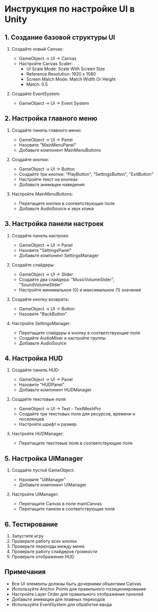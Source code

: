 # Инструкция по настройке UI в Unity

## 1. Создание базовой структуры UI

1. Создайте новый Canvas:
   - GameObject -> UI -> Canvas
   - Настройте Canvas Scaler:
     - UI Scale Mode: Scale With Screen Size
     - Reference Resolution: 1920 x 1080
     - Screen Match Mode: Match Width Or Height
     - Match: 0.5

2. Создайте EventSystem:
   - GameObject -> UI -> Event System

## 2. Настройка главного меню

1. Создайте панель главного меню:
   - GameObject -> UI -> Panel
   - Назовите "MainMenuPanel"
   - Добавьте компонент MainMenuButtons

2. Создайте кнопки:
   - GameObject -> UI -> Button
   - Создайте три кнопки: "PlayButton", "SettingsButton", "ExitButton"
   - Настройте текст на кнопках
   - Добавьте анимации наведения

3. Настройте MainMenuButtons:
   - Перетащите кнопки в соответствующие поля
   - Добавьте AudioSource и звук клика

## 3. Настройка панели настроек

1. Создайте панель настроек:
   - GameObject -> UI -> Panel
   - Назовите "SettingsPanel"
   - Добавьте компонент SettingsManager

2. Создайте слайдеры:
   - GameObject -> UI -> Slider
   - Создайте два слайдера: "MusicVolumeSlider", "SoundVolumeSlider"
   - Настройте минимальное (0) и максимальное (1) значения

3. Создайте кнопку возврата:
   - GameObject -> UI -> Button
   - Назовите "BackButton"

4. Настройте SettingsManager:
   - Перетащите слайдеры и кнопку в соответствующие поля
   - Создайте AudioMixer и настройте группы
   - Добавьте AudioSource

## 4. Настройка HUD

1. Создайте панель HUD:
   - GameObject -> UI -> Panel
   - Назовите "HUDPanel"
   - Добавьте компонент HUDManager

2. Создайте текстовые поля:
   - GameObject -> UI -> Text - TextMeshPro
   - Создайте три текстовых поля для ресурсов, времени и поселенцев
   - Настройте шрифт и размер

3. Настройте HUDManager:
   - Перетащите текстовые поля в соответствующие поля

## 5. Настройка UIManager

1. Создайте пустой GameObject:
   - Назовите "UIManager"
   - Добавьте компонент UIManager

2. Настройте UIManager:
   - Перетащите Canvas в поле mainCanvas
   - Перетащите панели в соответствующие поля

## 6. Тестирование

1. Запустите игру
2. Проверьте работу всех кнопок
3. Проверьте переходы между меню
4. Проверьте работу слайдеров громкости
5. Проверьте отображение HUD

## Примечания

- Все UI элементы должны быть дочерними объектами Canvas
- Используйте Anchor Points для правильного позиционирования
- Настройте Layer Order для правильного отображения панелей
- Добавьте анимации для плавных переходов
- Используйте EventSystem для обработки ввода 
